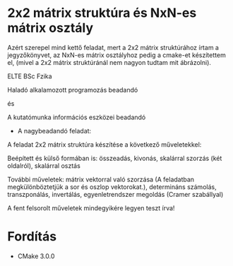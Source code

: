 # 2x2 mátrix struktúra és NxN-es mátrix osztály

Azért szerepel mind kettő feladat, mert a 2x2 mátrix struktúrához írtam a jegyzőkönyvet, az NxN-es mátrix osztályhoz pedig a cmake-et készítettem el, (mivel a 2x2 mátrix struktúránál nem nagyon tudtam mit ábrázolni).

ELTE BSc Fzika

Haladó alkalamozott programozás beadandó

és

A kutatómunka információs eszközei beadandó


- A nagybeadandó feladat:

A feladat 2x2 mátrix struktúra készítése a következő műveletekkel:

Beépített és külső formában is:
összeadás, kivonás, skalárral szorzás (két oldalról), skalárral osztás
    
További műveletek:
mátrix vektorral való szorzása (A feladatban megkülönböztetjük a sor és oszlop vektorokat.), determináns számolás, transzponálás, invertálás, egyenletrendszer megoldás (Cramer szabállyal)

A fent felsorolt műveletek mindegyikére legyen teszt írva!

# Fordítás

- CMake 3.0.0
